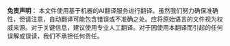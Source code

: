 

**免责声明**：
本文件使用基于机器的AI翻译服务进行翻译。虽然我们努力确保准确性，但请注意，自动翻译可能包含错误或不准确之处。应将原始语言的文件视为权威来源。对于关键信息，建议使用专业人工翻译。对于因使用本翻译而引起的任何误解或误读，我们不承担任何责任。